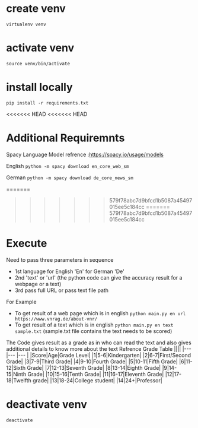 # create venv

`virtualenv venv`

# activate venv

`source venv/bin/activate`

# install locally

`pip install -r requirements.txt`

<<<<<<< HEAD
<<<<<<< HEAD
# Additional Requiremnts

Spacy Language Model
refrence :https://spacy.io/usage/models

English
`python -m spacy download en_core_web_sm`

German
`python -m spacy download de_core_news_sm`

=======
>>>>>>> 579f78abc7d9bfcd1b5087a45497015ee5c184cc
=======
>>>>>>> 579f78abc7d9bfcd1b5087a45497015ee5c184cc
# Execute

Need to pass three parameters in sequence

- 1st language for English 'En' for German 'De'
- 2nd 'text' or 'url' (the python code can give the accuracy result for a webpage or a text)
- 3rd pass full URL or pass text file path

For Example

- To get result of a web page which is in english
  `python main.py en url https://www.vnrag.de/about-vnr/`
- To get result of a text which is in english
  `python main.py en text sample.txt`
  (sample.txt file contains the text needs to be scored)

The Code gives result as a grade as in who can read the text and also gives additional details to know more about the text
Refrence Grade Table
||||
|--- |--- |--- |
|Score|Age|Grade Level|
|1|5-6|Kindergarten|
|2|6-7|First/Second Grade|
|3|7-9|Third Grade|
|4|9-10|Fourth Grade|
|5|10-11|Fifth Grade|
|6|11-12|Sixth Grade|
|7|12-13|Seventh Grade|
|8|13-14|Eighth Grade|
|9|14-15|Ninth Grade|
|10|15-16|Tenth Grade|
|11|16-17|Eleventh Grade|
|12|17-18|Twelfth grade|
|13|18-24|College student|
|14|24+|Professor|

# deactivate venv

`deactivate`
